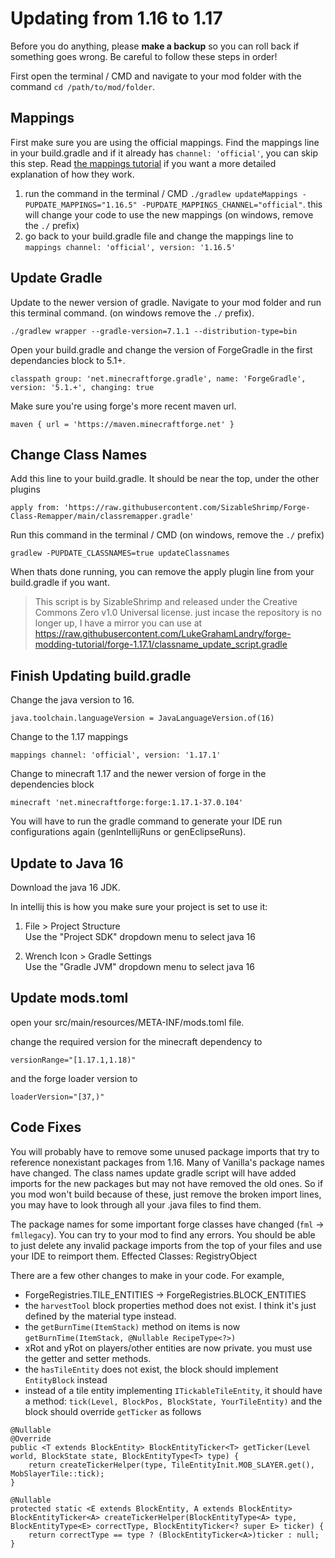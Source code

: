 # Updating from 1.16 to 1.17

Before you do anything, please **make a backup** so you can roll back if something goes wrong. Be careful to follow these steps in order!  

First open the terminal / CMD and navigate to your mod folder with the command `cd /path/to/mod/folder`. 

## Mappings

First make sure you are using the official mappings. Find the mappings line in your build.gradle and if it already has `channel: 'official'`, you can skip this step. Read [the mappings tutorial](mappings) if you want a more detailed explanation of how they work.

1. run the command in the terminal / CMD `./gradlew updateMappings -PUPDATE_MAPPINGS="1.16.5" -PUPDATE_MAPPINGS_CHANNEL="official"`. this will change your code to use the new mappings (on windows, remove the `./` prefix)
2. go back to your build.gradle file and change the mappings line to `mappings channel: 'official', version: '1.16.5'`

## Update Gradle

Update to the newer version of gradle. Navigate to your mod folder and run this terminal command. (on windows remove the `./` prefix).

```
./gradlew wrapper --gradle-version=7.1.1 --distribution-type=bin
```

Open your build.gradle and change the version of ForgeGradle in the first dependancies block to 5.1+.

```
classpath group: 'net.minecraftforge.gradle', name: 'ForgeGradle', version: '5.1.+', changing: true
```

Make sure you're using forge's more recent maven url.

```
maven { url = 'https://maven.minecraftforge.net' }
```

## Change Class Names

Add this line to your build.gradle. It should be near the top, under the other plugins
```
apply from: 'https://raw.githubusercontent.com/SizableShrimp/Forge-Class-Remapper/main/classremapper.gradle'
```

Run this command in the terminal / CMD (on windows, remove the `./` prefix)
```
gradlew -PUPDATE_CLASSNAMES=true updateClassnames
```

When thats done running, you can remove the apply plugin line from your build.gradle if you want.  

> This script is by SizableShrimp and released under the Creative Commons Zero v1.0 Universal license. just incase the repository is no longer up, I have a mirror you can use at https://raw.githubusercontent.com/LukeGrahamLandry/forge-modding-tutorial/forge-1.17.1/classname_update_script.gradle

## Finish Updating build.gradle 

Change the java version to 16.

```
java.toolchain.languageVersion = JavaLanguageVersion.of(16)
```

Change to the 1.17 mappings

```
mappings channel: 'official', version: '1.17.1'
```

Change to minecraft 1.17 and the newer version of forge in the dependencies block 

```
minecraft 'net.minecraftforge:forge:1.17.1-37.0.104'
``` 

You will have to run the gradle command to generate your IDE run configurations again (genIntellijRuns or genEclipseRuns).

## Update to Java 16

Download the java 16 JDK. 

In intellij this is how you make sure your project is set to use it:

1. File > Project Structure  
    Use the "Project SDK" dropdown menu to select java 16

2. Wrench Icon > Gradle Settings  
    Use the "Gradle JVM" dropdown menu to select java 16

## Update mods.toml

open your src/main/resources/META-INF/mods.toml file.  

change the required version for the minecraft dependency to  

    versionRange="[1.17.1,1.18)"

and the forge loader version to  

    loaderVersion="[37,)" 


## Code Fixes

You will probably have to remove some unused package imports that try to reference nonexistant packages from 1.16. Many of Vanilla's package names have changed. The class names update gradle script will have added imports for the new packages but may not have removed the old ones. So if you mod won't build because of these, just remove the broken import lines, you may have to look through all your .java files to find them.

The package names for some important forge classes have changed (`fml` -> `fmllegacy`). You can try to your mod to find any errors. You should be able to just delete any invalid package imports from the top of your files and use your IDE to reimport them. Effected Classes: RegistryObject

There are a few other changes to make in your code. For example,

- ForgeRegistries.TILE_ENTITIES -> ForgeRegistries.BLOCK_ENTITIES
- the `harvestTool` block properties method does not exist. I think it's just defined by the material type instead. 
- the `getBurnTime(ItemStack)` method on items is now `getBurnTime(ItemStack, @Nullable RecipeType<?>)`
- xRot and yRot on players/other entities are now private. you must use the getter and setter methods. 
- the `hasTileEntity` does not exist, the block should implement `EntityBlock` instead
- instead of a tile entity implementing `ITickableTileEntity`, it should have a method: `tick(Level, BlockPos, BlockState, YourTileEntity)` and the block should override `getTicker` as follows

```
@Nullable
@Override
public <T extends BlockEntity> BlockEntityTicker<T> getTicker(Level world, BlockState state, BlockEntityType<T> type) {
    return createTickerHelper(type, TileEntityInit.MOB_SLAYER.get(), MobSlayerTile::tick);
}

@Nullable
protected static <E extends BlockEntity, A extends BlockEntity> BlockEntityTicker<A> createTickerHelper(BlockEntityType<A> type, BlockEntityType<E> correctType, BlockEntityTicker<? super E> ticker) {
    return correctType == type ? (BlockEntityTicker<A>)ticker : null;
}
```

